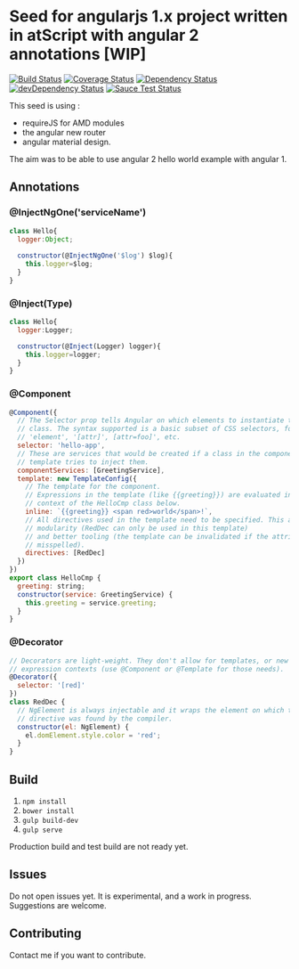 # Seed for angularjs 1.x project written in atScript with angular 2 annotations [WIP]

[![Build Status](https://travis-ci.org/mlb6/angular2One-seed.svg?branch=master)](https://travis-ci.org/mlb6/angular2One-seed)  [![Coverage Status](https://img.shields.io/coveralls/mlb6/angular2One-seed.svg)](https://coveralls.io/r/mlb6/angular2One-seed) [![Dependency Status](https://david-dm.org/mlb6/angular2One-seed.svg)](https://david-dm.org/mlb6/angular2One-seed) [![devDependency Status](https://david-dm.org/mlb6/angular2One-seed/dev-status.svg)](https://david-dm.org/mlb6/angular2One-seed#info=devDependencies)
[![Sauce Test Status](https://saucelabs.com/browser-matrix/mlb6.svg)](https://saucelabs.com/u/mlb6)

This seed is using :
 - requireJS for AMD modules
 - the angular new router
 - angular material design.
 
 The aim was to be able to use angular 2 hello world example with angular 1.

## Annotations
### @InjectNgOne('serviceName')
```javascript
class Hello{
  logger:Object;
  
  constructor(@InjectNgOne('$log') $log){
    this.logger=$log;
  }
}
```

### @Inject(Type)
```javascript
class Hello{
  logger:Logger;

  constructor(@Inject(Logger) logger){
    this.logger=logger;
  }
}
```


### @Component
```javascript
@Component({
  // The Selector prop tells Angular on which elements to instantiate this
  // class. The syntax supported is a basic subset of CSS selectors, for example
  // 'element', '[attr]', [attr=foo]', etc.
  selector: 'hello-app',
  // These are services that would be created if a class in the component's
  // template tries to inject them.
  componentServices: [GreetingService],
  template: new TemplateConfig({
    // The template for the component.
    // Expressions in the template (like {{greeting}}) are evaluated in the
    // context of the HelloCmp class below.
    inline: `{{greeting}} <span red>world</span>!`,
    // All directives used in the template need to be specified. This allows for
    // modularity (RedDec can only be used in this template)
    // and better tooling (the template can be invalidated if the attribute is
    // misspelled).
    directives: [RedDec]
  })
})
export class HelloCmp {
  greeting: string;
  constructor(service: GreetingService) {
    this.greeting = service.greeting;
  }
}
```

### @Decorator
```javascript
// Decorators are light-weight. They don't allow for templates, or new
// expression contexts (use @Component or @Template for those needs).
@Decorator({
  selector: '[red]'
})
class RedDec {
  // NgElement is always injectable and it wraps the element on which the
  // directive was found by the compiler.
  constructor(el: NgElement) {
    el.domElement.style.color = 'red';
  }
}
```
 
## Build
1. `npm install`
2. `bower install`
3. `gulp build-dev`
4. `gulp serve`

Production build and test build are not ready yet.

## Issues
Do not open issues yet. It is experimental, and a work in progress.
Suggestions are welcome.

## Contributing
Contact me if you want to contribute.
